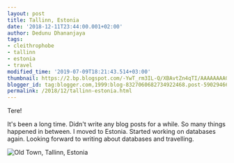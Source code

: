 ```yaml
---
layout: post
title: Tallinn, Estonia
date: '2018-12-11T23:44:00.001+02:00'
author: Dedunu Dhananjaya
tags:
- cleithrophobe
- tallinn
- estonia
- travel
modified_time: '2019-07-09T18:21:43.514+03:00'
thumbnail: https://2.bp.blogspot.com/-YwT_rm3IL-Q/XBAvtZn4qTI/AAAAAAAAGGs/tN4E49M3B_I3USUkvnYRtcWKPS-q4R8hACLcBGAs/s72-c/IMG_1356.jpg
blogger_id: tag:blogger.com,1999:blog-8327060682734922468.post-5902946616476479316
permalink: /2018/12/tallinn-estonia.html
---
```


Tere!

It's been a long time. Didn't write any blog posts for a while. So many things happened in between. I moved to Estonia. Started working on databases again. Looking forward to writing about databases and travelling.

![Old Town, Tallinn, Estonia](https://2.bp.blogspot.com/-YwT_rm3IL-Q/XBAvtZn4qTI/AAAAAAAAGGs/tN4E49M3B_I3USUkvnYRtcWKPS-q4R8hACLcBGAs/s320/IMG_1356.jpg)
